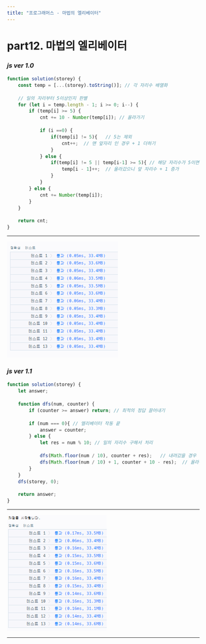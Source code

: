 ```yaml
---
title: "프로그래머스 - 마법의 엘리베이터"
---
```



# __part12. 마법의 엘리베이터__

### _js ver 1.0_
```js 
function solution(storey) {
    const temp = [...(storey).toString()]; // 각 자리수 배열화

    // 일의 자리부터 5이상인지 판별
    for (let i = temp.length - 1; i >= 0; i--) {
        if (temp[i] >= 5) { 
            cnt += 10 - Number(temp[i]); // 올라가기

            if (i ==0) {
                if(temp[i] != 5){   // 5는 제외
                    cnt++;  // 맨 앞자리 인 경우 + 1 더하기
                }
            } else {
                if(temp[i] != 5 || temp[i-1] >= 5){ // 해당 자리수가 5이면서 앞자리가 5보다 작은 인경우는 내려갔다 판단하여 제외
                    temp[i - 1]++;  // 올라갔으니 앞 자리수 + 1 증가
                }
            }
        } else {
            cnt += Number(temp[i]);
        }
    }

    return cnt;
}

```
<hr/>

![실행결과_js ver 1.0](/assets/img/2023-09-14-prog12-ver1.0.png)

### _js ver 1.1_
```js 
function solution(storey) {
    let answer;

    function dfs(num, counter) {
        if (counter >= answer) return; // 최적의 정답 끌어내기
  
        if (num === 0){ // 엘리베이터 작동 끝
            answer = counter;
        } else {
            let res = num % 10; // 일의 자리수 구해서 처리
  
            dfs(Math.floor(num / 10), counter + res);   // 내려갔을 경우
            dfs(Math.floor(num / 10) + 1, counter + 10 - res);  // 올라간 경우
        }
    }
    dfs(storey, 0);
      
    return answer;
}
```
<hr/>

![실행결과_js ver 1.1](/assets/img/2023-09-14-prog12-ver1.1.png)

<hr/>
